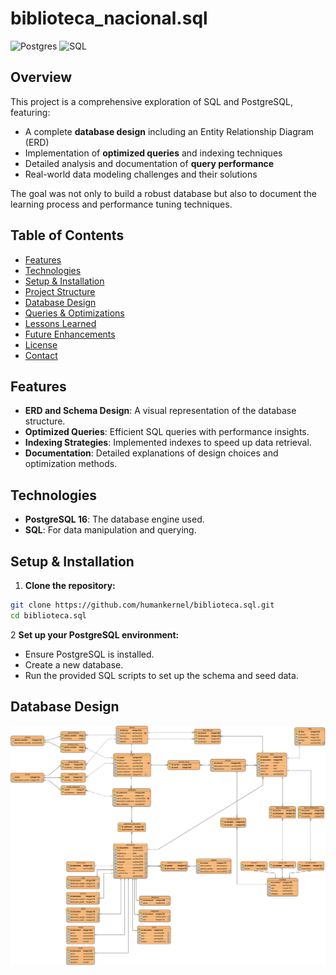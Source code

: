 # biblioteca_nacional.sql

![Postgres](https://img.shields.io/badge/PostgreSQL-16-blue)
![SQL](https://img.shields.io/badge/SQL-Standard-blue)

## Overview

This project is a comprehensive exploration of SQL and PostgreSQL, featuring:

- A complete **database design** including an Entity Relationship Diagram (ERD)
- Implementation of **optimized queries** and indexing techniques
- Detailed analysis and documentation of **query performance**
- Real-world data modeling challenges and their solutions

The goal was not only to build a robust database but also to document the learning process and performance tuning techniques.

## Table of Contents

- [Features](#features)
- [Technologies](#technologies)
- [Setup & Installation](#setup--installation)
- [Project Structure](#project-structure)
- [Database Design](#database-design)
- [Queries & Optimizations](#queries--optimizations)
- [Lessons Learned](#lessons-learned)
- [Future Enhancements](#future-enhancements)
- [License](#license)
- [Contact](#contact)

## Features

- **ERD and Schema Design**: A visual representation of the database structure.
- **Optimized Queries**: Efficient SQL queries with performance insights.
- **Indexing Strategies**: Implemented indexes to speed up data retrieval.
- **Documentation**: Detailed explanations of design choices and optimization methods.

## Technologies

- **PostgreSQL 16**: The database engine used.
- **SQL**: For data manipulation and querying.

## Setup & Installation

1. **Clone the repository:**

```bash
git clone https://github.com/humankernel/biblioteca.sql.git
cd biblioteca.sql
```

2 **Set up your PostgreSQL environment:**

- Ensure PostgreSQL is installed.
- Create a new database.
- Run the provided SQL scripts to set up the schema and seed data.

## Database Design

![erd](_assets/erd.svg)
